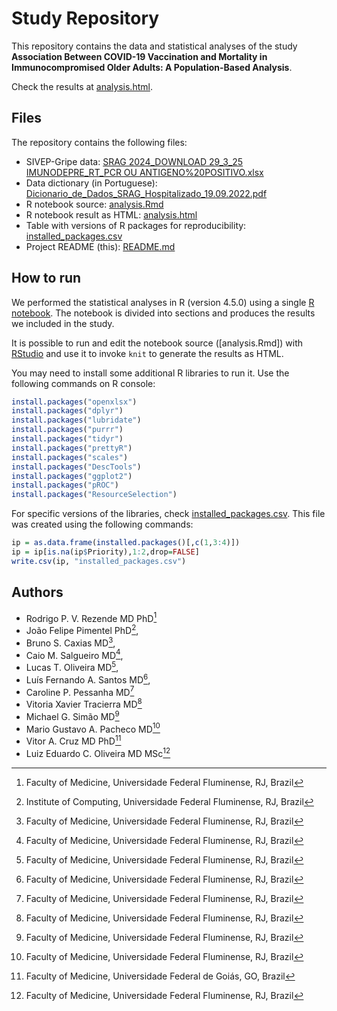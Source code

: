 # Study Repository 

This repository contains the data and statistical analyses of the study **Association Between COVID-19 Vaccination and Mortality in Immunocompromised Older Adults: A Population-Based Analysis**.

Check the results at [analysis.html](analysis.html).

## Files

The repository contains the following files:

- SIVEP-Gripe data: [SRAG 2024_DOWNLOAD 29_3_25 IMUNODEPRE_RT_PCR OU ANTIGENO%20POSITIVO.xlsx](SRAG%202024_DOWNLOAD%2029_3_25%20IMUNODEPRE_RT_PCR%20OU%20ANTIGENO%20POSITIVO.xlsx)
- Data dictionary (in Portuguese): [Dicionario_de_Dados_SRAG_Hospitalizado_19.09.2022.pdf](Dicionario_de_Dados_SRAG_Hospitalizado_19.09.2022.pdf)
- R notebook source: [analysis.Rmd](analysis.Rmd)
- R notebook result as HTML: [analysis.html](analysis.html)
- Table with versions of R packages for reproducibility: [installed_packages.csv](installed_packages.csv)
- Project README (this): [README.md](README.md)

## How to run

We performed the statistical analyses in R (version 4.5.0) using a single [R notebook](analysis.html). The notebook is divided into sections and produces the results we included in the study.

It is possible to run and edit the notebook source ([analysis.Rmd]) with [RStudio](https://rstudio.com/products/rstudio/) and use it to invoke `knit` to generate the results as HTML.

You may need to install some additional R libraries to run it. Use the following commands on R console:

```R
install.packages("openxlsx")
install.packages("dplyr")
install.packages("lubridate")
install.packages("purrr")
install.packages("tidyr")
install.packages("prettyR")
install.packages("scales")
install.packages("DescTools")
install.packages("ggplot2")
install.packages("pROC")
install.packages("ResourceSelection")
```

For specific versions of the libraries, check [installed_packages.csv](installed_packages.csv). This file was created using the following commands:

```R
ip = as.data.frame(installed.packages()[,c(1,3:4)])
ip = ip[is.na(ip$Priority),1:2,drop=FALSE]
write.csv(ip, "installed_packages.csv")
```

## Authors

- Rodrigo P. V. Rezende MD PhD[^1]
- João Felipe Pimentel PhD[^2],
- Bruno S. Caxias MD[^1],
- Caio M. Salgueiro MD[^1],
- Lucas T. Oliveira MD[^1],
- Luís Fernando A. Santos MD[^1],
- Caroline P. Pessanha MD[^1]
- Vitoria Xavier Tracierra MD[^1]
- Michael G. Simão MD[^1]
- Mario Gustavo A. Pacheco MD[^1]
- Vitor A. Cruz MD PhD[^3]
- Luiz Eduardo C. Oliveira MD MSc[^1]

[^1]: Faculty of Medicine, Universidade Federal Fluminense, RJ, Brazil
[^2]: Institute of Computing, Universidade Federal Fluminense, RJ, Brazil
[^3]: Faculty of Medicine, Universidade Federal de Goiás, GO, Brazil
 
